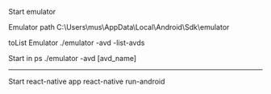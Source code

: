 Start emulator

Emulator path
C:\Users\mus\AppData\Local\Android\Sdk\emulator

toList Emulator
./emulator -avd -list-avds

Start in ps
./emulator -avd [avd_name]

-----------------------------------------------------

Start react-native app
react-native run-android